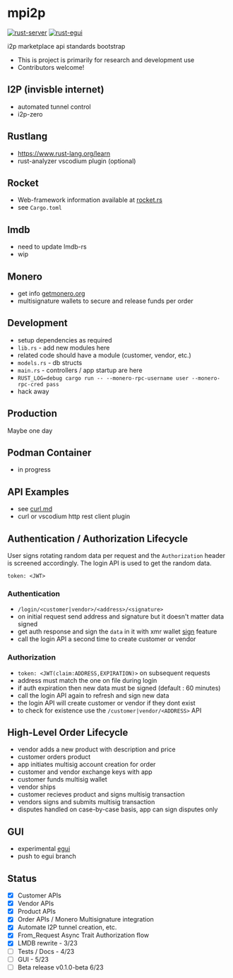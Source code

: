 # mpi2p

[![rust-server](https://github.com/creating2morrow/mpi2p/actions/workflows/rust_server.yml/badge.svg)](https://github.com/creating2morrow/mpi2p/actions/workflows/rust_server.yml)
[![rust-egui](https://github.com/creating2morrow/mpi2p/actions/workflows/rust_gui.yml/badge.svg?branch=egui&event=push)](https://github.com/creating2morrow/mpi2p/actions/workflows/rust_gui.yml)

i2p marketplace api standards bootstrap

* This is project is primarily for research and development use
* Contributors welcome!

## I2P (invisble internet)

* automated tunnel control
* i2p-zero

## Rustlang

* https://www.rust-lang.org/learn
* rust-analyzer vscodium plugin (optional)

## Rocket 

* Web-framework information available at [rocket.rs](https://rocket.rs/)
* see `Cargo.toml`

## lmdb

* need to update lmdb-rs
* wip

## Monero

* get info [getmonero.org](https://getmonero.org)
* multisignature wallets to secure and release funds per order

## Development

* setup dependencies as required
* `lib.rs` - add new modules here
* related code should have a module (customer, vendor, etc.)
* `models.rs` - db structs
* `main.rs` - controllers / app startup are here
* `RUST_LOG=debug cargo run -- --monero-rpc-username user --monero-rpc-cred pass`
* hack away

## Production

Maybe one day

## Podman Container

* in progress

## API Examples

* see [curl.md](./curl.md)
* curl or vscodium http rest client plugin

## Authentication / Authorization Lifecycle

User signs rotating random data per request and the `Authorization` header
is screened accordingly. The login API is used to get the random data.

`token: <JWT>`

### Authentication

* `/login/<customer|vendor>/<address>/<signature>`
* on initial request send address and signature but it doesn't matter data signed
* get auth response and sign the `data` in it with xmr wallet [sign](https://www.getmonero.org/resources/developer-guides/wallet-rpc.html#sign) feature
* call the login API a second time to create customer or vendor

### Authorization

* `token: <JWT(claim:ADDRESS,EXPIRATION)>` on subsequent requests
* address must match the one on file during login
* if auth expiration then new data must be signed (default : 60 minutes)
* call the login API again to refresh and sign new data
* the login API will create customer or vendor if they dont exist
* to check for existence use the `/customer|vendor/<ADDRESS>` API

## High-Level Order Lifecycle

* vendor adds a new product with description and price
* customer orders product
* app initiates multisig account creation for order
* customer and vendor exchange keys with app
* customer funds multisig wallet
* vendor ships
* customer recieves product and signs multisig transaction
* vendors signs and submits multisig transaction
* disputes handled on case-by-case basis, app can sign disputes only

## GUI

* experimental [egui](https://docs.rs/egui/latest/egui/)
* push to egui branch

## Status

* [x] Customer APIs
* [x] Vendor APIs
* [x] Product APIs
* [x] Order APIs / Monero Multisignature integration
* [x] Automate I2P tunnel creation, etc.
* [x] From_Request Async Trait Authorization flow
* [x] LMDB rewrite - 3/23
* [ ] Tests / Docs - 4/23
* [ ] GUI - 5/23
* [ ] Beta release v0.1.0-beta 6/23
